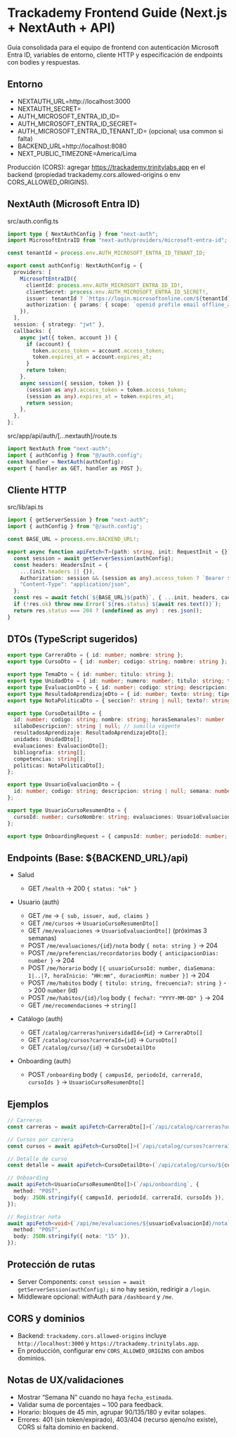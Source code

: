 # Trackademy Frontend Guide (Next.js + NextAuth + API)

Guía consolidada para el equipo de frontend con autenticación Microsoft Entra ID, variables de entorno, cliente HTTP y especificación de endpoints con bodies y respuestas.

## Entorno

- NEXTAUTH_URL=http://localhost:3000
- NEXTAUTH_SECRET=<string aleatoria>
- AUTH_MICROSOFT_ENTRA_ID_ID=<Client ID>
- AUTH_MICROSOFT_ENTRA_ID_SECRET=<Client Secret>
- AUTH_MICROSOFT_ENTRA_ID_TENANT_ID=<Tenant ID> (opcional; usa common si falta)
- BACKEND_URL=http://localhost:8080
- NEXT_PUBLIC_TIMEZONE=America/Lima

Producción (CORS): agregar https://trackademy.trinitylabs.app en el backend (propiedad trackademy.cors.allowed-origins o env CORS_ALLOWED_ORIGINS).

## NextAuth (Microsoft Entra ID)

src/auth.config.ts

```ts
import type { NextAuthConfig } from "next-auth";
import MicrosoftEntraID from "next-auth/providers/microsoft-entra-id";

const tenantId = process.env.AUTH_MICROSOFT_ENTRA_ID_TENANT_ID;

export const authConfig: NextAuthConfig = {
  providers: [
    MicrosoftEntraID({
      clientId: process.env.AUTH_MICROSOFT_ENTRA_ID_ID!,
      clientSecret: process.env.AUTH_MICROSOFT_ENTRA_ID_SECRET!,
      issuer: tenantId ? `https://login.microsoftonline.com/${tenantId}/v2.0` : "https://login.microsoftonline.com/common/v2.0",
      authorization: { params: { scope: `openid profile email offline_access api://${process.env.AUTH_MICROSOFT_ENTRA_ID_ID}/.default` } },
    }),
  ],
  session: { strategy: "jwt" },
  callbacks: {
    async jwt({ token, account }) {
      if (account) {
        token.access_token = account.access_token;
        token.expires_at = account.expires_at;
      }
      return token;
    },
    async session({ session, token }) {
      (session as any).access_token = token.access_token;
      (session as any).expires_at = token.expires_at;
      return session;
    },
  },
};
```

src/app/api/auth/[...nextauth]/route.ts

```ts
import NextAuth from "next-auth";
import { authConfig } from "@/auth.config";
const handler = NextAuth(authConfig);
export { handler as GET, handler as POST };
```

## Cliente HTTP

src/lib/api.ts

```ts
import { getServerSession } from "next-auth";
import { authConfig } from "@/auth.config";

const BASE_URL = process.env.BACKEND_URL!;

export async function apiFetch<T>(path: string, init: RequestInit = {}): Promise<T> {
  const session = await getServerSession(authConfig);
  const headers: HeadersInit = {
    ...(init.headers || {}),
    Authorization: session && (session as any).access_token ? `Bearer ${(session as any).access_token}` : "",
    "Content-Type": "application/json",
  };
  const res = await fetch(`${BASE_URL}${path}`, { ...init, headers, cache: "no-store" });
  if (!res.ok) throw new Error(`${res.status} ${await res.text()}`);
  return res.status === 204 ? (undefined as any) : res.json();
}
```

## DTOs (TypeScript sugeridos)

```ts
export type CarreraDto = { id: number; nombre: string };
export type CursoDto = { id: number; codigo: string; nombre: string };

export type TemaDto = { id: number; titulo: string };
export type UnidadDto = { id: number; numero: number; titulo: string; temas: TemaDto[] };
export type EvaluacionDto = { id: number; codigo: string; descripcion: string | null; semana: number | null; porcentaje: string };
export type ResultadoAprendizajeDto = { id: number; texto: string; tipo?: string | null; unidadId?: number | null };
export type NotaPoliticaDto = { seccion?: string | null; texto?: string | null };

export type CursoDetailDto = {
  id: number; codigo: string; nombre: string; horasSemanales?: number | null;
  silaboDescripcion?: string | null; // sumilla vigente
  resultadosAprendizaje: ResultadoAprendizajeDto[];
  unidades: UnidadDto[];
  evaluaciones: EvaluacionDto[];
  bibliografia: string[];
  competencias: string[];
  politicas: NotaPoliticaDto[];
};

export type UsuarioEvaluacionDto = {
  id: number; codigo: string; descripcion: string | null; semana: number | null; porcentaje: string; fechaEstimada?: string | null; nota?: string | null;
};

export type UsuarioCursoResumenDto = {
  cursoId: number; cursoNombre: string; evaluaciones: UsuarioEvaluacionDto[];
};

export type OnboardingRequest = { campusId: number; periodoId: number; carreraId: number; cursoIds: number[] };
```

## Endpoints (Base: ${BACKEND_URL}/api)

- Salud
  - GET `/health` -> 200 `{ status: "ok" }`

- Usuario (auth)
  - GET `/me` -> `{ sub, issuer, aud, claims }`
  - GET `/me/cursos` -> `UsuarioCursoResumenDto[]`
  - GET `/me/evaluaciones` -> `UsuarioEvaluacionDto[]` (próximas 3 semanas)
  - POST `/me/evaluaciones/{id}/nota` body `{ nota: string }` -> 204
  - POST `/me/preferencias/recordatorios` body `{ anticipacionDias: number }` -> 204
  - POST `/me/horario` body `[{ usuarioCursoId: number, diaSemana: 1|..|7, horaInicio: "HH:mm", duracionMin: number }]` -> 204
  - POST `/me/habitos` body `{ titulo: string, frecuencia?: string }` -> 200 `number` (id)
  - POST `/me/habitos/{id}/log` body `{ fecha?: "YYYY-MM-DD" }` -> 204
  - GET `/me/recomendaciones` -> `string[]`

- Catálogo (auth)
  - GET `/catalog/carreras?universidadId={id}` -> `CarreraDto[]`
  - GET `/catalog/cursos?carreraId={id}` -> `CursoDto[]`
  - GET `/catalog/curso/{id}` -> `CursoDetailDto`

- Onboarding (auth)
  - POST `/onboarding` body `{ campusId, periodoId, carreraId, cursoIds }` -> `UsuarioCursoResumenDto[]`

## Ejemplos

```ts
// Carreras
const carreras = await apiFetch<CarreraDto[]>(`/api/catalog/carreras?universidadId=1`);

// Cursos por carrera
const cursos = await apiFetch<CursoDto[]>(`/api/catalog/cursos?carreraId=${carreraId}`);

// Detalle de curso
const detalle = await apiFetch<CursoDetailDto>(`/api/catalog/curso/${cursoId}`);

// Onboarding
await apiFetch<UsuarioCursoResumenDto[]>(`/api/onboarding`, {
  method: "POST",
  body: JSON.stringify({ campusId, periodoId, carreraId, cursoIds }),
});

// Registrar nota
await apiFetch<void>(`/api/me/evaluaciones/${usuarioEvaluacionId}/nota`, {
  method: "POST",
  body: JSON.stringify({ nota: "15" }),
});
```

## Protección de rutas

- Server Components: `const session = await getServerSession(authConfig);` si no hay sesión, redirigir a `/login`.
- Middleware opcional: withAuth para `/dashboard` y `/me`.

## CORS y dominios

- Backend: `trackademy.cors.allowed-origins` incluye `http://localhost:3000` y `https://trackademy.trinitylabs.app`.
- En producción, configurar env `CORS_ALLOWED_ORIGINS` con ambos dominios.

## Notas de UX/validaciones

- Mostrar “Semana N” cuando no haya `fecha_estimada`.
- Validar suma de porcentajes ~ 100 para feedback.
- Horario: bloques de 45 min, agrupar 90/135/180 y evitar solapes.
- Errores: 401 (sin token/expirado), 403/404 (recurso ajeno/no existe), CORS si falta dominio en backend.
